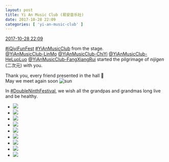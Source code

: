 ```yaml
---
layout: post
title: Yi An Music Club (易安音乐社)
date: 2017-10-28 22:09
categories: [ 'yi-an-music-club' ]
---
```


<div class="weibo-info">
  <a href="http://weibo.com/6094546964/FsvEaggYA">2017-10-28 22:09</a>
</div>

[#iQiyiFunFest](http://weibo.com/p/100808511b95108de572a0bfc6b0b5b31d7eb2) [#YiAnMusicClub](http://weibo.com/p/100808beae2e3e05b17b64f63ebedca39f19b2/super_index) from the stage.  
[@YiAnMusicClub-LinMo](http://weibo.com/u/6108312042) [@YiAnMusicClub-ChiYi](http://weibo.com/u/6117581836) [@YiAnMusicClub-HeLuoLuo](http://weibo.com/u/6117570574) [@YiAnMusicClub-FangXiangRui](http://weibo.com/u/6117583008) started the pilgrimage of *nijigen* (二次元) with you.

<!-- more -->

Thank you, every friend presented in the hall :metal:  
May we meet again soon ![sun](http://img.t.sinajs.cn/t4/appstyle/expression/ext/normal/e5/sun.gif)

In [#DoubleNinthFestival](http://weibo.com/p/100808edb940e327bb5ed7d082ceeb26a4473d), we wish all the grandpas and grandmas long live and be healthy.

<ul class="weibo-pic-list-3">
  <li class="weibo-pic">
    <a href="http://wx1.sinaimg.cn/mw690/006Es64Agy1fky8zzn94sj33vc2kwqv8.jpg"><img src="//wx1.sinaimg.cn/thumb150/006Es64Agy1fky8zzn94sj33vc2kwqv8.jpg" /></a>
  </li>
  <li class="weibo-pic">
    <a href="http://wx1.sinaimg.cn/mw690/006Es64Agy1fky904kxozj32g039gb2f.jpg"><img src="//wx1.sinaimg.cn/thumb150/006Es64Agy1fky904kxozj32g039gb2f.jpg" /></a>
  </li>
  <li class="weibo-pic">
    <a href="http://wx1.sinaimg.cn/mw690/006Es64Agy1fky90kflhej32kw3vchdz.jpg"><img src="//wx1.sinaimg.cn/thumb150/006Es64Agy1fky90kflhej32kw3vchdz.jpg" /></a>
  </li>
  <li class="weibo-pic">
    <a href="http://wx3.sinaimg.cn/mw690/006Es64Agy1fky919rtu1j32kw3vcb2f.jpg"><img src="//wx3.sinaimg.cn/thumb150/006Es64Agy1fky919rtu1j32kw3vcb2f.jpg" /></a>
  </li>
  <li class="weibo-pic">
    <a href="http://wx2.sinaimg.cn/mw690/006Es64Agy1fky90mpf2kj313k0qonao.jpg"><img src="//wx2.sinaimg.cn/thumb150/006Es64Agy1fky90mpf2kj313k0qonao.jpg" /></a>
  </li>
  <li class="weibo-pic">
    <a href="http://wx4.sinaimg.cn/mw690/006Es64Agy1fky90q3dc4j33vc2kwqv8.jpg"><img src="//wx4.sinaimg.cn/thumb150/006Es64Agy1fky90q3dc4j33vc2kwqv8.jpg" /></a>
  </li>
  <li class="weibo-pic">
    <a href="http://wx4.sinaimg.cn/mw690/006Es64Agy1fky90vyekyj32kw3vcx6t.jpg"><img src="//wx4.sinaimg.cn/thumb150/006Es64Agy1fky90vyekyj32kw3vcx6t.jpg" /></a>
  </li>
  <li class="weibo-pic">
    <a href="http://wx1.sinaimg.cn/mw690/006Es64Agy1fky908oaggj33vc2kx4qs.jpg"><img src="//wx1.sinaimg.cn/thumb150/006Es64Agy1fky908oaggj33vc2kx4qs.jpg" /></a>
  </li>
  <li class="weibo-pic">
    <a href="http://wx1.sinaimg.cn/mw690/006Es64Agy1fky8zvu7hoj31ic2gghdw.jpg"><img src="//wx1.sinaimg.cn/thumb150/006Es64Agy1fky8zvu7hoj31ic2gghdw.jpg" /></a>
  </li>
</ul>
